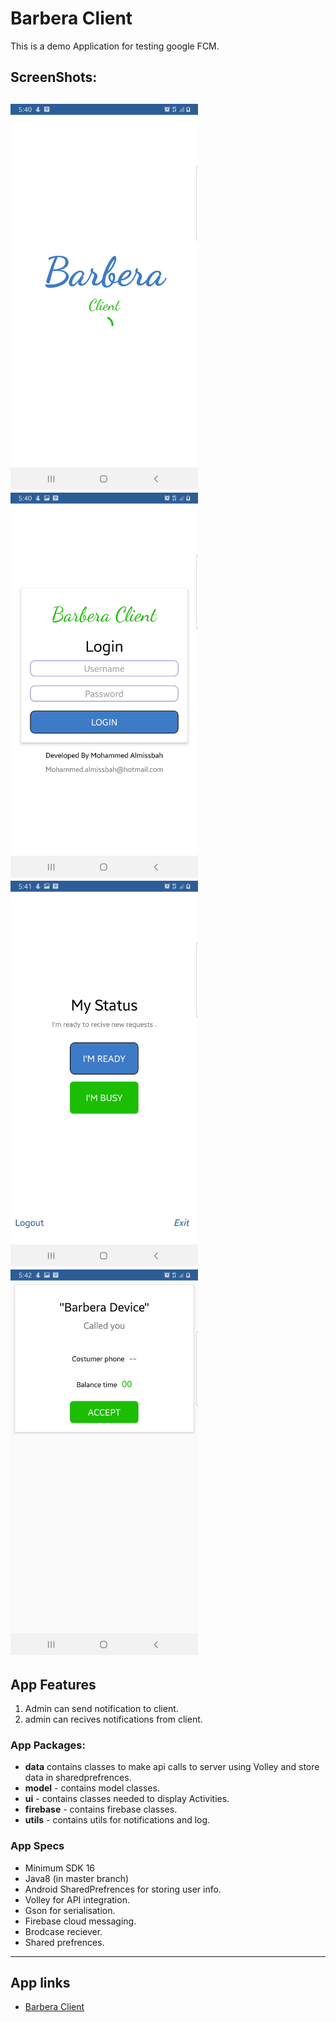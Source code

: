 # Barbera Client
This is a demo Application for testing google FCM.

## ScreenShots:

<img src="barbera_client_1.jpg" width="300">  <img src="barbera_client_2.jpg" width="300">  <img src="barbera_client_3.jpg" width="300"> 
 <img src="barbera_client_4.jpg" width="300"> 
------

## App Features
1. Admin can send notification to client.
2. admin can recives notifications from client.


### App Packages:
* **data**  contains classes to make api calls to server using Volley and store data in sharedprefrences.
* **model** - contains model classes.
* **ui** - contains classes needed to display Activities. 
* **firebase** - contains firebase classes. 
* **utils** - contains utils for notifications and log. 


### App Specs
* Minimum SDK 16
* Java8 (in master branch) 
* Android SharedPrefrences for storing user info.
* Volley for API integration.
* Gson for serialisation.
* Firebase cloud messaging.
* Brodcase reciever.
* Shared prefrences.
------
## App links

* [Barbera Client](https://github.com/Almissbah/barbera-client-android)
